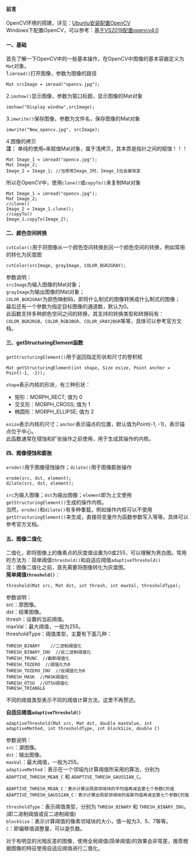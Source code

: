 #### 前言
OpenCV环境的搭建，详见：[Ubuntu安装配置OpenCV](https://www.jianshu.com/p/59608e83becb)  
Windows下配置OpenCV，可以参考：[基于VS2019配置opencv4.0](https://blog.csdn.net/qq_26884501/article/details/90770131)

#### 一、基础
首先了解一下OpenCV中的一些基本操作，在OpenCV中图像的基本容器定义为`Mat`对象。  
1.`imread()`打开图像，参数为图像的路径
```
Mat srcImage = imread("opencv.jpg");
```
2.`imshow()`显示图像，参数为窗口标题，显示图像的Mat对象
```
imshow("Display window",srcImage);
```
3.`imwrite()`保存图像，参数为文件名，保存图像的Mat对象
```
imwrite("New_opencv.jpg", srcImage);
```
4.图像的拷贝  
**注：** 单纯的使用`=`来赋值Mat对象，属于浅拷贝，其本质是指针之间的赋值！！！
```
Mat Image_1 = imread("opencv.jpg");
Mat Image_2;
Image_2 = Image_1; //当修改Image_2时，Image_1也会被改变
```
所以在OpenCV中，使用`clone()`或`copyTo()`来复制Mat对象
```
Mat Image_1 = imread("opencv.jpg");
Mat Image_2;
//clone()
Image_2 = Image_1.clone();
//copyTo()
Image_1.copyTo(Image_2);
```
#### 二、颜色空间转换
`cvtColor()`用于将图像从一个颜色空间转换到另一个颜色空间的转换，例如常用的转化为灰度图
```
cvtColor(srcImage, grayImage, COLOR_BGR2GRAY);
```
参数说明：  
`srcImage`为输入图像的Mat对象；  
`grayImage`为输出图像的Mat对象；  
`COLOR_BGR2GRAY`为颜色映射码，即将什么制式的图像转换成什么制式的图像；  
最后还有一个参数为指定目标图像的通道数，默认为0。  
此函数支持多种颜色空间之间的转换，其支持的转换类型和转换码有：  `COLOR_BGR2RGB`、`COLOR_RGB2BGR`、`COLOR_GRAY2BGR`等等，具体可以参考官方文档。  
#### 三、getStructuringElement函数
`getStructuringElement()`用于返回指定形状和尺寸的卷积核
```
Mat getStructuringElement(int shape, Size esize, Point anchor = Point(-1, -1));
```
`shape`表示内核的形状，有三种形状：  
- 矩形：MORPH_RECT;  值为 0
- 交叉形：MORPH_CROSS;  值为 1
- 椭圆形：MORPH_ELLIPSE;  值为 2

`esize`表示内核的尺寸；`anchor`表示锚点的位置，默认值为Point(-1, -1)，表示锚点位于中心。  
此函数通常在侵蚀和扩张操作之前使用，用于生成其操作的内核。  
#### 四、图像侵蚀和膨胀
`erode()`用于图像侵蚀操作；`dilate()`用于图像膨胀操作
```
erode(src, dst, element);
dilate(src, dst, element);
```
`src`为输入图像；`dst`为输出图像；`element`即为上文使用  `getStructuringElement()`生成的操作内核。  
当然，`erode()`和`dilate()`有多种重载，例如操作内核可以不使用`getStructuringElement()`来生成，直接将变量作为函数参数写入等等。具体可以参考官方文档。  
#### 五、图像二值化
二值化，即将图像上的像素点的灰度值设置为0或255，可以理解为黑白图。常用的方法为：简单阈值`threshold()`和自适应阈值`adaptiveThreshold()`  
注：图像二值化之前，首先需要将图像转化为灰度图。  
**简单阈值`threshold()`**：
```
threshold(Mat src, Mat dst, int thresh, int maxVal, thresholdType);
```
参数说明：  
src：原图像。  
dst：结果图像。  
thresh：设置的当前阈值。  
maxVal：最大阈值，一般为255。  
thresholdType：阈值类型，主要有下面几种：  
```
THRESH_BINARY	 //二进制阈值化
THRESH_BINARY_INV  //反二进制阈值化
THRESH_TRUNC  //截断阈值化
THRESH_TOZERO  //阈值化为0
THRESH_TOZERO_INV  //反阈值化为0
THRESH_MASK  //MASK阈值化
THRESH_OTSU  //OTSU阈值化
THRESH_TRIANGLE  
```
不同的阈值类型表示不同的阈值计算方法，这里不再赘述。  

**自适应阈值`adaptiveThreshold()`**  
```
adaptiveThreshold(Mat src, Mat dst, double maxValue, int adaptiveMethod, int thresholdType, int blockSize, double C)
```
参数说明：  
`src`：源图像。  
`dst`：输出图像。  
`maxVal`：最大阈值，一般为255。  
`adaptiveMethod`：表示在一个邻域内计算阈值所采用的算法，分别为 `ADAPTIVE_THRESH_MEAN_C` 和 `ADAPTIVE_THRESH_GAUSSIAN_C`。  
```
ADAPTIVE_THRESH_MEAN_C：表示计算出局部领域块的平均值再减去第七个参数C的值
ADAPTIVE_THRESH_GAUSSIAN_C：表示计算出局部领域块的高斯均值再减去第七个参数C的值
```
`thresholdType`：表示阈值类型，分别为 `THRESH_BINARY` 和 `THRESH_BINARY_INV`。(即二进制阈值或反二进制阈值)  
`blockSize`：表示计算阈值的像素邻域块的大小，值一般为3、5、7等等。  
`C`：即偏移值调整量，可以是负数。  

对于有明显的光暗反差的图像，使用全局阈值(简单阈值)的效果会非常差，推荐根据图像的特征使用自适应阈值进行二值化。
